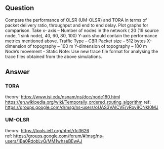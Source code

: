 
## Question
Compare the performance of OLSR (UM-OLSR) and TORA in terms of packet delivery ratio, throughput and end to end delay. Plot graphs for comparison.
Take x- axis – Number of nodes in the network ( 20 (19 source node, 1 sink node), 40, 60, 80, 100)
Y-axis should contain the performance metrics mentioned above.
Traffic Type – CBR
Packet size – 512 bytes
X-dimension of topography – 100 m
Y-dimension of topography – 100 m
Node’s movement - Static
Note: Use new trace file format for analysing the trace files obtained from the above simulations.

## Answer
### TORA
theory: https://www.isi.edu/nsnam/ns/doc/node180.html  
https://en.wikipedia.org/wiki/Temporally_ordered_routing_algorithm
ref: https://groups.google.com/d/msg/ns-users/oUAS3VAICVE/yRov8CNkI0MJ  

### UM-OLSR
theory: https://tools.ietf.org/html/rfc3626  
ref: https://groups.google.com/forum/#!msg/ns-users/1Ba0RdobLyQ/MM1whseBEwAJ  
